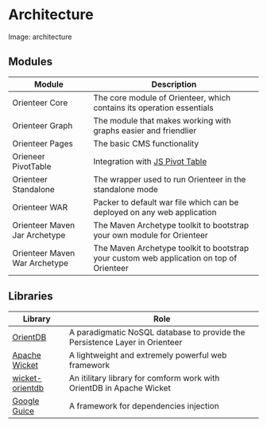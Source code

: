 # Architecture

Image: architecture


## Modules

| Module | Description |
| -- | -- |
| Orienteer Core | The core module of Orienteer, which contains its operation essentials |
| Orienteer Graph | The module that makes working with graphs easier and friendlier|
| Orienteer Pages | The basic CMS functionality |
| Orieneer PivotTable | Integration with [JS Pivot Table](http://nicolas.kruchten.com/pivottable/examples/)|
| Orienteer Standalone | The wrapper used to run Orienteer in the standalone mode|
| Orienteer WAR | Packer to default war file which can be deployed on any web application|
| Orienteer Maven Jar Archetype | The Maven Archetype toolkit to bootstrap your own module for Orienteer|
| Orienteer Maven War Archetype | The Maven Archetype toolkit to bootstrap your custom web application on top of Orienteer|


## Libraries

| Library| Role |
| -- | -- |
| [OrientDB](https://github.com/orientechnologies/orientdb) | A paradigmatic NoSQL database to provide the Persistence Layer in Orienteer|
| [Apache Wicket](http://wicket.apache.org/) | A lightweight and extremely powerful web framework |
| [wicket-orientdb](https://github.com/OrienteerDW/wicket-orientdb) | An itilitary library for comform work with OrientDB in Apache Wicket |
| [Google Guice](https://github.com/google/guice) | A framework for dependencies injection | 
